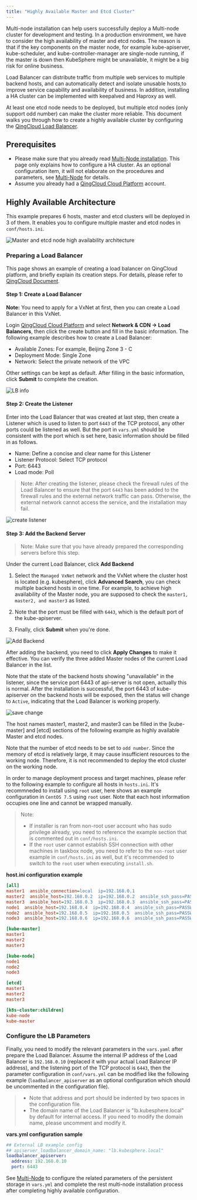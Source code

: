 ```yaml
---
title: "Highly Available Master and Etcd Cluster"
---
```


Multi-node installation can help users successfully deploy a Multi-node cluster for development and testing. In a production environment, we have to consider the high availability of master and etcd nodes. The reason is that if the key components on the master node, for example kube-apiserver, kube-scheduler, and kube-controller-manager are single-node running, if the master is down then KubeSphere might be unavailable, it might be a big risk for online business.

Load Balancer can distribute traffic from multiple web services to multiple backend hosts, and can automatically detect and isolate unusable hosts,to improve service capability and availability of business. In addition, installing a HA cluster can be implemented with keepalved and Haproxy as well.

At least one etcd node needs to be deployed, but multiple etcd nodes (only support odd number) can make the cluster more reliable. This document walks you through how to create a highly available cluster by configuring the [QingCloud Load Balancer](https://docs.qingcloud.com/product/network/loadbalancer).


## Prerequisites

- Please make sure that you already read [Multi-Node installation](../multi-node). This page only explains how to configure a HA cluster. As an optional configuration item, it will not elaborate on the procedures and parameters, see [Multi-Node](../multi-node) for details.
- Assume you already had a [QingCloud Cloud Platform](https://console.qingcloud.com/login) account.

## Highly Available Architecture

This example prepares 6 hosts, master and etcd clusters will be deployed in 3 of them. It enables you to configure multiple master and etcd nodes in `conf/hosts.ini`.

![Master and etcd node high availability architecture](/master-ha-design.svg)

### Preparing a Load Balancer

This page shows an example of creating a load balancer on QingCloud platform, and briefly explain its creation steps. For details, please refer to [QingCloud Document](https://docs.qingcloud.com/product/network/loadbalancer).

#### Step 1: Create a Load Balancer

**Note:** You need to apply for a VxNet at first, then you can create a Load Balancer in this VxNet.

Login [QingCloud Cloud Platform](https://console.qingcloud.com/login) and select **Network & CDN → Load Balancers**, then click the create button and fill in the basic information. The following example describes how to create a Load Balancer:
 
- Available Zones: For example, Beijing Zone 3 - C
- Deployment Mode: Single Zone 
- Network: Select the private network of the VPC

Other settings can be kept as default. After filling in the basic information, click **Submit** to complete the creation.


![LB info](/lb-deme-en.png) 

#### Step 2: Create the Listener

Enter into the Load Balancer that was created at last step, then create a Listener which is used to listen to port `6443` of the TCP protocol, any other ports could be listened as well. But the port in `vars.yml` should be consistent with the port which is set here, basic information should be filled in as follows.

- Name: Define a concise and clear name for this Listener
- Listener Protocol: Select TCP protocol
- Port: 6443
- Load mode: Poll

> Note: After creating the listener, please check the firewall rules of the Load Balancer to ensure that the port `6443` has been added to the firewall rules and the external network traffic can pass. Otherwise, the external network cannot access the service, and the installation may fail.

![create listener](/create-monitor-en.png)


#### Step 3: Add the Backend Server

> Note: Make sure that you have already prepared the corresponding servers before this step.

Under the current Load Balancer, click **Add Backend**

1. Select the `Managed VxNet` network and the VxNet where the cluster host is located (e.g. kubesphere), click **Advanced Search**, you can check multiple backend hosts in one time. For example, to achieve high availability of the Master node, you are supposed to check the `master1, master2, and master3` as listed. 

2. Note that the port must be filled with `6443`, which is the default port of the kube-apiserver. 

3. Finally, click **Submit** when you're done.

![Add Backend](/add-backend-node-en.png)

After adding the backend, you need to click **Apply Changes** to make it effective. You can verify the three added Master nodes of the current Load Balancer in the list. 

Note that the state of the backend hosts showing "unavailable" in the listener, since the service port 6443 of api-server is not open, actually this is normal. After the installation is successful, the port 6443 of kube-apiserver on the backend hosts will be exposed, then the status will change to `Active`, indicating that the Load Balancer is working properly.

![save change](/lb-list-en.png)

The host names master1, master2, and master3 can be filled in the [kube-master] and [etcd] sections of the following example as highly available Master and etcd nodes. 

Note that the number of etcd needs to be set to `odd number`. Since the memory of etcd is relatively large, it may cause insufficient resources to the working node. Therefore, it is not recommended to deploy the etcd cluster on the working node.

In order to manage deployment process and target machines, please refer to the following example to configure all hosts in `hosts.ini`. It's recommneded to install using `root` user, here shows an example configuration in `CentOS 7.5` using `root` user. Note that each host information occupies one line and cannot be wrapped manually.

> Note:
> - If installer is ran from non-root user account who has sudo privilege already, you need to reference the example section that is commented out in `conf/hosts.ini`.
> - If the `root` user cannot establish SSH connection with other machines in taskbox node, you need to refer to the `non-root` user example in `conf/hosts.ini` as well, but it's recommended to switch to the `root` user when executing `install.sh`.

**host.ini configuration example**

```ini
[all]
master1  ansible_connection=local  ip=192.168.0.1
master2  ansible_host=192.168.0.2  ip=192.168.0.2  ansible_ssh_pass=PASSWORD
master3  ansible_host=192.168.0.3  ip=192.168.0.3  ansible_ssh_pass=PASSWORD
node1  ansible_host=192.168.0.4  ip=192.168.0.4  ansible_ssh_pass=PASSWORD
node2  ansible_host=192.168.0.5  ip=192.168.0.5  ansible_ssh_pass=PASSWORD
node3  ansible_host=192.168.0.6  ip=192.168.0.6  ansible_ssh_pass=PASSWORD

[kube-master]
master1
master2
master3

[kube-node]
node1
node2
node3

[etcd]
master1
master2
master3

[k8s-cluster:children]
kube-node
kube-master
```

### Configure the LB Parameters

Finally, you need to modify the relevant parameters in the `vars.yaml` after prepare the Load Balancer. Assume the internal IP address of the Load Balancer is `192.168.0.10` (replaced it with your actual Load Balancer IP address), and the listening port of the TCP protocol is `6443`, then the parameter configuration in `conf/vars.yml` can be modified like the following example (`loadbalancer_apiserver` as an optional configuration which should be uncommented in the configuration file).

> - Note that address and port should be indented by two spaces in the configuration file.
> - The domain name of the Load Balancer is "lb.kubesphere.local" by default for internal access. If you need to modify the domain name, please uncomment and modify it.

**vars.yml configuration sample**

```yaml
## External LB example config
## apiserver_loadbalancer_domain_name: "lb.kubesphere.local"
loadbalancer_apiserver:
  address: 192.168.0.10
  port: 6443
```

See [Multi-Node](../multi-node) to configure the related parameters of the persistent storage in `vars.yml` and complete the rest multi-node installation process after completing highly available configuration. 